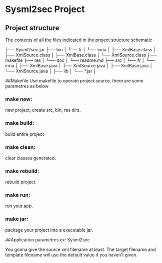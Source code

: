 # Sysml2sec Project 

## Project structure

The contents of all the files indicated in the project structure schematic

  ├── Sysml2sec.jar
  ├── bin
  │     └── fr
  │          └── inria
  │                 ├── XmlBase.class
  │                 ├── XmlSource.class
  │                 ├── XmlBase.class
  │                 └── XmlSource.class
  ├── makefile
  ├── res
  │     └── doc
  │            └── readme.md
  ├── src
  │     └── fr
  │          └── inria
  │                 ├── XmlBase.java
  │                 ├── XmlSource.java
  │                 ├── XmlBase.java
  │                 └── XmlSource.java
  │
  ├── lib
  │     └── *.jar
  │

##Makefile 
Use makefile to operate project source. there are some parametres as below

### make new: 
new project, create src, bin, res dirs.

### make build: 
build entire project

### make clean: 
clear classes generated.

### make rebuild: 
rebuild project.
  
### make run: 
run your app.
  
### make jar: 
package your project into a executable jar.


##Application parametres
ex: Sysml2sec <source XML filename> <target XML filename> <rule template filename>

You gonna give the source xml filename at least. The target filename and template filename will use the default value if you haven't given.

